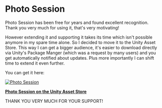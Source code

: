 # Photo Session

Photo Session has been free for years and found excellent recognition. Thank you very much for using it, that's very motivating!

However extending it and supporting it takes its time which isn't possible anymore in my spare time alone. So I decided to move it to the Unity Asset Store. This way I can get a bigger audience, it's easier to download directly via Unity's Package Manger (which was a request by many users) and you get automatically notified about updates. Plus more importantly I can shift time to extend it even further.

You can get it here:

[![Photo Session](https://user-images.githubusercontent.com/10963432/181302750-211a31b7-49e9-4d48-95e1-1555a63791c7.jpg)](https://assetstore.unity.com/packages/tools/camera/photo-session-227393)

**[Photo Session on the Unity Asset Store](https://assetstore.unity.com/packages/tools/camera/photo-session-227393)**

THANK YOU VERY MUCH FOR YOUR SUPPORT!

